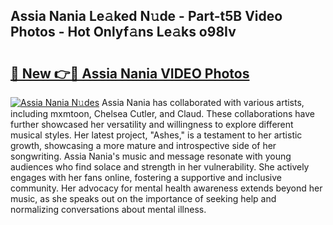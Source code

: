 ## Assia Nania Le𝚊ked N𝚞de - Part-t5B Video Photos - Hot Onlyf𝚊ns Le𝚊ks o98Iv

# <h2><a href="http://ac37578.deff.icu/?id=Assia+Nania">🔗 New 👉🔴 Assia Nania VIDEO Photos</a></h2>

[![Assia Nania N𝚞des](https://i.imgur.com/rIISA9y.gif)](http://ac37578.deff.icu/?id=Assia+Nania)
Assia Nania has collaborated with various artists, including mxmtoon, Chelsea Cutler, and Claud. These collaborations have further showcased her versatility and willingness to explore different musical styles. Her latest project, "Ashes," is a testament to her artistic growth, showcasing a more mature and introspective side of her songwriting. Assia Nania's music and message resonate with young audiences who find solace and strength in her vulnerability. She actively engages with her fans online, fostering a supportive and inclusive community. Her advocacy for mental health awareness extends beyond her music, as she speaks out on the importance of seeking help and normalizing conversations about mental illness.
